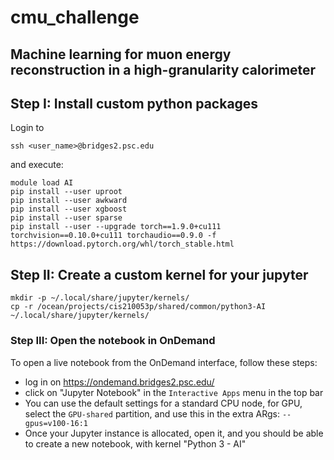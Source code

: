 # cmu_challenge

## Machine learning for muon energy reconstruction in a high-granularity calorimeter


## Step I: Install custom python packages

Login to
```
ssh <user_name>@bridges2.psc.edu
```
and execute:
```
module load AI
pip install --user uproot
pip install --user awkward
pip install --user xgboost
pip install --user sparse
pip install --user --upgrade torch==1.9.0+cu111 torchvision==0.10.0+cu111 torchaudio==0.9.0 -f https://download.pytorch.org/whl/torch_stable.html
```

## Step II: Create a custom kernel for your jupyter

```
mkdir -p ~/.local/share/jupyter/kernels/
cp -r /ocean/projects/cis210053p/shared/common/python3-AI ~/.local/share/jupyter/kernels/
```

### Step III: Open the notebook in OnDemand

To open a live notebook from the OnDemand interface, follow these steps:
- log in on https://ondemand.bridges2.psc.edu/
- click on "Jupyter Notebook" in the `Interactive Apps` menu in the top bar
- You can use the default settings for a standard CPU node, for GPU, select the `GPU-shared` partition, and use 
this in the extra ARgs: `--gpus=v100-16:1`
- Once your Jupyter instance is allocated, open it, and you should be able to create a new notebook, with kernel "Python 3 - AI"
